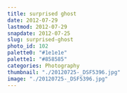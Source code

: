 ```yaml
---
title: surprised ghost
date: 2012-07-29
lastmod: 2012-07-29
snapdate: 2012-07-25
slug: surprised-ghost
photo_id: 102
palette0: "#1e1e1e"
palette1: "#858585"
categories: Photography
thumbnail: "./20120725-_DSF5396.jpg"
image: "./20120725-_DSF5396.jpg"
---
```

